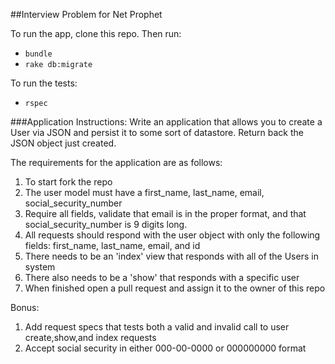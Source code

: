 ##Interview Problem for Net Prophet

To run the app, clone this repo. Then run:
* `bundle`
* `rake db:migrate`

To run the tests:
* `rspec`

###Application Instructions:
Write an application that allows you to create a User via JSON and persist it to some sort of datastore. Return back the JSON object just created. 

The requirements for the application are as follows:

1. To start fork the repo
2. The user model must have a first_name, last_name, email, social_security_number
3. Require all fields, validate that email is in the proper format, and that social_security_number is 9 digits long.
4. All requests should respond with the user object with only the following fields: first_name, last_name, email, and id
5. There needs to be an 'index' view that responds with all of the Users in system 
6. There also needs to be a 'show' that responds with a specific user
7. When finished open a pull request and assign it to the owner of this repo

Bonus:

1. Add request specs that tests both a valid and invalid call to user create,show,and index requests
2. Accept social security in either 000-00-0000 or 000000000 format
